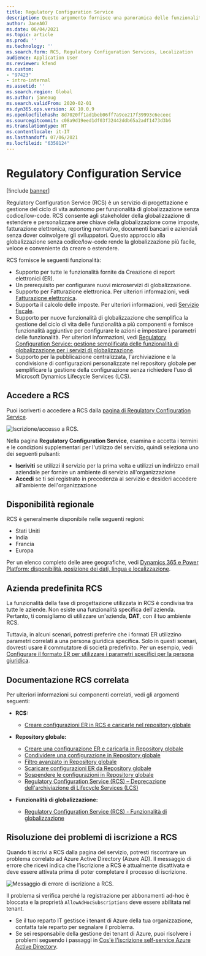 ```yaml
---
title: Regulatory Configuration Service
description: Questo argomento fornisce una panoramica delle funzionalità di Regulatory Configuration Service (RCS) e spiega come accedere al servizio.
author: JaneA07
ms.date: 06/04/2021
ms.topic: article
ms.prod: ''
ms.technology: ''
ms.search.form: RCS, Regulatory Configuration Services, Localization
audience: Application User
ms.reviewer: kfend
ms.custom:
- "97423"
- intro-internal
ms.assetid: ''
ms.search.region: Global
ms.author: janeaug
ms.search.validFrom: 2020-02-01
ms.dyn365.ops.version: AX 10.0.9
ms.openlocfilehash: 8d7020ff1ad1beb06ff7a9ce217f39993c6eceec
ms.sourcegitcommit: c08a9d19eed1df03f32442ddb65a2adf1473d3b6
ms.translationtype: HT
ms.contentlocale: it-IT
ms.lasthandoff: 07/06/2021
ms.locfileid: "6358124"
---
```

# <a name="regulatory-configuration-service"></a>Regulatory Configuration Service

[!include [banner](../includes/banner.md)]

Regulatory Configuration Service (RCS) è un servizio di progettazione e gestione del ciclo di vita autonomo per funzionalità di globalizzazione senza codice/low-code. RCS consente agli stakeholder della globalizzazione di estendere e personalizzare aree chiave della globalizzazione come imposte, fatturazione elettronica, reporting normativo, documenti bancari e aziendali senza dover coinvolgere gli sviluppatori. Questo approccio alla globalizzazione senza codice/low-code rende la globalizzazione più facile, veloce e conveniente da creare o estendere.

RCS fornisce le seguenti funzionalità:

- Supporto per tutte le funzionalità fornite da Creazione di report elettronici (ER).
- Un prerequisito per configurare nuovi microservizi di globalizzazione.
- Supporto per Fatturazione elettronica. Per ulteriori informazioni, vedi [Fatturazione elettronica](/dynamics365-release-plan/2021wave1/finance-operations/dynamics365-finance/electronic-invoicing-add-on-dynamics-365-ga).
- Supporta il calcolo delle imposte. Per ulteriori informazioni, vedi [Servizio fiscale](/dynamics365-release-plan/2021wave1/finance-operations/dynamics365-finance/tax-service-preview).
- Supporto per nuove funzionalità di globalizzazione che semplifica la gestione del ciclo di vita delle funzionalità a più componenti e fornisce funzionalità aggiuntive per configurare le azioni e impostare i parametri delle funzionalità. Per ulteriori informazioni, vedi [Regulatory Configuration Service: gestione semplificata delle funzionalità di globalizzazione per i servizi di globalizzazione](/dynamics365-release-plan/2021wave1/finance-operations/dynamics365-finance/regulatory-configuration-service-simplified-globalization-feature-management-globalization-services).
- Supporto per la pubblicazione centralizzata, l'archiviazione e la condivisione di configurazioni personalizzate nel repository globale per semplificare la gestione della configurazione senza richiedere l'uso di Microsoft Dynamics Lifecycle Services (LCS).

## <a name="access-rcs"></a>Accedere a RCS

Puoi iscriverti o accedere a RCS dalla [pagina di Regulatory Configuration Service](https://marketing.configure.global.dynamics.com/).

![Iscrizione/accesso a RCS.](media/202103_RCS%20Marketing%20page_updated_1.jpg)

Nella pagina **Regulatory Configuration Service**, esamina e accetta i termini e le condizioni supplementari per l'utilizzo del servizio, quindi seleziona uno dei seguenti pulsanti:

- **Iscriviti** se utilizzi il servizio per la prima volta e utilizzi un indirizzo email aziendale per fornire un ambiente di servizio all'organizzazione
- **Accedi** se ti sei registrato in precedenza al servizio e desideri accedere all'ambiente dell'organizzazione

## <a name="regional-availability"></a>Disponibilità regionale

RCS è generalmente disponibile nelle seguenti regioni:

- Stati Uniti
- India
- Francia
- Europa

Per un elenco completo delle aree geografiche, vedi [Dynamics 365 e Power Platform: disponibilità, posizione dei dati, lingua e localizzazione](https://aka.ms/dynamics_365_international_availability_deck).

## <a name="rcs-default-company"></a>Azienda predefinita RCS

La funzionalità della fase di progettazione utilizzata in RCS è condivisa tra tutte le aziende. Non esiste una funzionalità specifica dell'azienda. Pertanto, ti consigliamo di utilizzare un'azienda, **DAT**, con il tuo ambiente RCS.

Tuttavia, in alcuni scenari, potresti preferire che i formati ER utilizzino parametri correlati a una persona giuridica specifica. Solo in questi scenari, dovresti usare il commutatore di società predefinito. Per un esempio, vedi [Configurare il formato ER per utilizzare i parametri specifici per la persona giuridica](../../fin-ops-core/dev-itpro/analytics/er-app-specific-parameters-configure-format.md).

## <a name="related-rcs-documentation"></a>Documentazione RCS correlata

Per ulteriori informazioni sui componenti correlati, vedi gli argomenti seguenti:

- **RCS:**

    - [Creare configurazioni ER in RCS e caricarle nel repository globale](rcs-global-repo-upload.md)

- **Repository globale:**

    - [Creare una configurazione ER e caricarla in Repository globale](rcs-global-repo-upload.md)
    - [Condividere una configurazione in Repository globale](rcs-global-repo-share-configuration.md)
    - [Filtro avanzato in Repository globale](enhanced-filtering-global-repo.md)
    - [Scaricare configurazioni ER da Repository globale](../../fin-ops-core/dev-itpro/analytics/er-download-configurations-global-repo.md)
    - [Sospendere le configurazioni in Repository globale](discontinuing-configurations-rcs-global-repo.md)
    - [Regulatory Configuration Service (RCS) – Deprecazione dell'archiviazione di Lifecycle Services (LCS)](rcs-lcs-repo-dep-faq.md)

- **Funzionalità di globalizzazione:**

    - [Regulatory Configuration Service (RCS) - Funzionalità di globalizzazione](/dynamics365-release-plan/2021wave1/finance-operations/dynamics365-finance/regulatory-configuration-service-simplified-globalization-feature-management-globalization-services)


## <a name="troubleshooting-rcs-sign-up"></a>Risoluzione dei problemi di iscrizione a RCS

Quando ti iscrivi a RCS dalla pagina del servizio, potresti riscontrare un problema correlato ad Azure Active Directory (Azure AD). Il messaggio di errore che ricevi indica che l'iscrizione a RCS è attualmente disattivata e deve essere attivata prima di poter completare il processo di iscrizione.

![Messaggio di errore di iscrizione a RCS.](media/01_RCSSignUpError.jpg)

Il problema si verifica perché la registrazione per abbonamenti ad-hoc è bloccata e la proprietà `AllowAdHocSubscriptions` deve essere abilitata nel tenant. 

- Se il tuo reparto IT gestisce i tenant di Azure della tua organizzazione, contatta tale reparto per segnalare il problema.
- Se sei responsabile della gestione dei tenant di Azure, puoi risolvere i problemi seguendo i passaggi in [Cos'è l'iscrizione self-service Azure Active Directory](/azure/active-directory/enterprise-users/directory-self-service-signup#how-do-i-control-self-service-settings).
